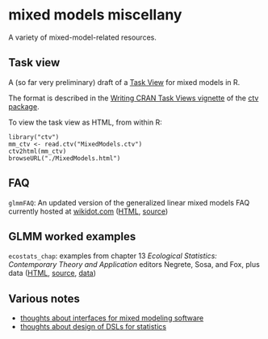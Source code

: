 # mixed models miscellany

A variety of mixed-model-related resources.

## Task view

A (so far very preliminary) draft of a [Task View](http://cran.r-project.org/web/views/) for mixed models in R.

The format is described in the [Writing CRAN Task Views vignette](http://cran.r-project.org/web/packages/ctv/vignettes/ctv-howto.pdf) of the [ctv package](http://cran.r-project.org/web/packages/ctv/index.html).

To view the task view as HTML, from within R:
```
library("ctv")
mm_ctv <- read.ctv("MixedModels.ctv")
ctv2html(mm_ctv)
browseURL("./MixedModels.html")
```

## FAQ

`glmmFAQ`: An updated version of the generalized linear mixed models FAQ currently hosted at [wikidot.com](http://glmm.wikidot.com/faq) ([HTML](https://rawgit.com/bbolker/mixedmodels-misc/master/glmmFAQ.html), [source](glmmFAQ.rmd))


## GLMM worked examples

`ecostats_chap`: examples from chapter 13  *Ecological Statistics: Contemporary Theory and Application*  editors Negrete, Sosa, and Fox, plus data ([HTML](https://rawgit.com/bbolker/mixedmodels-misc/master/ecostats_chap.html), [source](ecostats_chap.rmd), [data](data))

## Various notes

- [thoughts about interfaces for mixed modeling software](mixed_interface.rmd)
- [thoughts about design of DSLs for statistics](stats_design.md)
